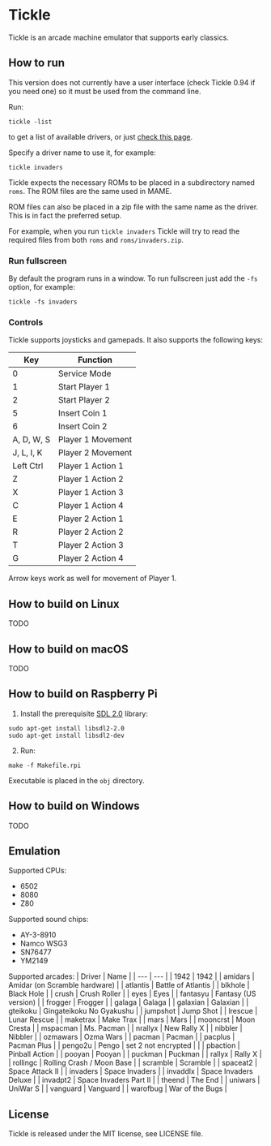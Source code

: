 # Tickle

Tickle is an arcade machine emulator that supports early classics.

## How to run

This version does not currently have a user interface (check Tickle 0.94 if you need one) so it must be used from the command line.

Run:

    tickle -list

to get a list of available drivers, or just [check this page](https://ascottix.github.io/tickle/index.html).

Specify a driver name to use it, for example:

    tickle invaders

Tickle expects the necessary ROMs to be placed in a subdirectory named `roms`. The ROM files are the same used in MAME.

ROM files can also be placed in a zip file with the same name as the driver. This is in fact the preferred setup.

For example, when you run `tickle invaders` Tickle will try to read the required files from both `roms` and `roms/invaders.zip`.

### Run fullscreen

By default the program runs in a window. To run fullscreen just add the `-fs` option, for example:

    tickle -fs invaders

### Controls

Tickle supports joysticks and gamepads. It also supports the following keys:

| Key | Function |
| --- | --- |
| 0 | Service Mode |
| 1 | Start Player 1 |
| 2 | Start Player 2 |
| 5 | Insert Coin 1 |
| 6 | Insert Coin 2 |
| A, D, W, S | Player 1 Movement |
| J, L, I, K | Player 2 Movement |
| Left Ctrl | Player 1 Action 1 |
| Z | Player 1 Action 2 |
| X | Player 1 Action 3 |
| C | Player 1 Action 4 |
| E | Player 2 Action 1 |
| R | Player 2 Action 2 |
| T | Player 2 Action 3 |
| G | Player 2 Action 4 |

Arrow keys work as well for movement of Player 1.

## How to build on Linux

TODO

## How to build on macOS

TODO

## How to build on Raspberry Pi

1. Install the prerequisite [SDL 2.0](https://www.libsdl.org) library:
```
sudo apt-get install libsdl2-2.0
sudo apt-get install libsdl2-dev
```
2. Run:
```
make -f Makefile.rpi
```
Executable is placed in the `obj` directory.

## How to build on Windows

TODO

## Emulation

Supported CPUs:
* 6502
* 8080
* Z80

Supported sound chips:
* AY-3-8910
* Namco WSG3
* SN76477
* YM2149

Supported arcades:
| Driver | Name |
| --- | --- |
| 1942 | 1942 | 
| amidars | Amidar (on Scramble hardware) |
| atlantis | Battle of Atlantis |
| blkhole | Black Hole |
| crush | Crush Roller |
| eyes | Eyes |
| fantasyu | Fantasy (US version) |
| frogger | Frogger |
| galaga | Galaga |
| galaxian | Galaxian |
| gteikoku | Gingateikoku No Gyakushu |
| jumpshot | Jump Shot |
| lrescue | Lunar Rescue |
| maketrax | Make Trax |
| mars | Mars |
| mooncrst | Moon Cresta |
| mspacman | Ms. Pacman |
| nrallyx | New Rally X |
| nibbler | Nibbler |
| ozmawars | Ozma Wars |
| pacman | Pacman |
| pacplus | Pacman Plus |
| pengo2u | Pengo | set 2 not encrypted | |
| pbaction | Pinball Action |
| pooyan | Pooyan |
| puckman | Puckman |
| rallyx | Rally X |
| rollingc | Rolling Crash / Moon Base |
| scramble | Scramble |
| spaceat2 | Space Attack II |
| invaders | Space Invaders |
| invaddlx | Space Invaders Deluxe |
| invadpt2 | Space Invaders Part II |
| theend | The End |
| uniwars | UniWar S |
| vanguard | Vanguard |
| warofbug | War of the Bugs |

## License

Tickle is released under the MIT license, see LICENSE file.

